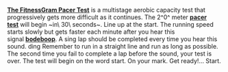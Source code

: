 [**The FitnessGram Pacer
Test**](https://www.urbandictionary.com/define.php?term=The%20FitnessGram%20Pacer%20Test) is
a multistage aerobic capacity test that progressively gets more
difficult as it continues. The 2^0^ meter [**pacer
test**](https://www.urbandictionary.com/define.php?term=pacer%20test) will
begin ~in\ 30\ seconds~. Line up at the start. The running speed starts
slowly but gets faster each minute after you hear this
signal [**bodeboop**](https://www.urbandictionary.com/define.php?term=bodeboop).
A sing lap should be completed every time you hear this sound. ding
Remember to run in a straight line and run as long as possible. The
second time you fail to complete a lap before the sound, your test is
over. The test will begin on the word start. On your mark. Get ready!...
Start.
